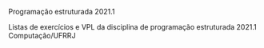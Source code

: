 Programação estruturada 2021.1

Listas de exercícios e VPL da disciplina de programação estruturada 2021.1 Computação/UFRRJ

